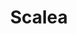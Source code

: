 ---
title: Scalea
date: 
draft: false

# descripcion
description : Argolla de plata con cubic  Se puede usar tanto con los cubic hacia el frente como con la parte posterior lisa y calada hacia el frente. Dos aros en uno!

materials: Plata 925

color: Plateado

dimensions: 1,5cm diam

code: 01-11-0401

type: "Aros"

categories: []

price: $4.740,00

# Images
# first image will be shown in the product page
images:
  # - image: "images/path_to_image"
  # La ubicacion de las imagenes es imagenes/Aros/Aros.Argollas/01-11-0401-scalea
  - image: "./images/aros/argollas/01-11-0401-argollas-cubic-circulos-y-torzadas_a.JPG"
  - image: "./images/aros/argollas/01-11-0401-argollas-cubic-circulos-y-torzadas_b.JPG"
---